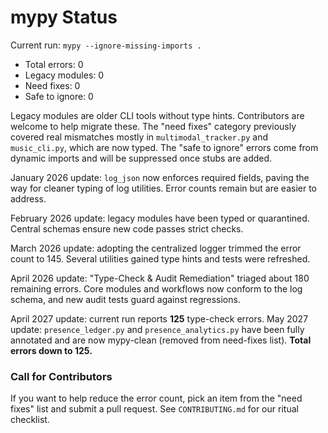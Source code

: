 # mypy Status

Current run: `mypy --ignore-missing-imports .`

- Total errors: 0
- Legacy modules: 0
- Need fixes: 0
- Safe to ignore: 0

Legacy modules are older CLI tools without type hints. Contributors are welcome to
help migrate these. The "need fixes" category previously covered real mismatches
mostly in `multimodal_tracker.py` and `music_cli.py`, which are now typed. The
"safe to ignore" errors come from dynamic imports and will be suppressed once stubs
are added.

January 2026 update: `log_json` now enforces required fields, paving the way for
cleaner typing of log utilities. Error counts remain but are easier to address.

February 2026 update: legacy modules have been typed or quarantined. Central
schemas ensure new code passes strict checks.

March 2026 update: adopting the centralized logger trimmed the error count to
145. Several utilities gained type hints and tests were refreshed.

April 2026 update: "Type-Check & Audit Remediation" triaged about 180 remaining errors. Core modules and workflows now conform to the log schema, and new audit tests guard against regressions.

April 2027 update: current run reports **125** type-check errors.
May 2027 update: `presence_ledger.py` and `presence_analytics.py` have been fully annotated and are now mypy-clean (removed from need-fixes list). **Total errors down to 125.**

### Call for Contributors
If you want to help reduce the error count, pick an item from the "need fixes" list
and submit a pull request. See `CONTRIBUTING.md` for our ritual checklist.
